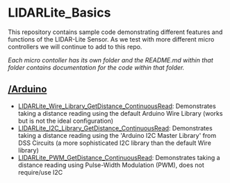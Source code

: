 LIDARLite_Basics
========================================

This repository contains sample code demonstrating different features and functions of the LIDAR-Lite Sensor. As we test with more different micro controllers we will continue to add to this repo. 

*Each micro contoller has its own folder and the README.md within that folder contains documentation for the code within that folder.*


## [/Arduino](Arduino)

- [LIDARLite_Wire_Library_GetDistance_ContinuousRead](LIDARLite_Wire_Library_GetDistance_ContinuousRead): Demonstrates taking a distance reading using the default Arduino Wire Library (works but is not the ideal configuration)
- [LIDARLite_I2C_Library_GetDistance_ContinuousRead](LIDARLite_I2C_Library_GetDistance_ContinuousRead): Demonstrates taking a distance reading using the 'Arduino I2C Master Library' from DSS Circuits (a more sophisticated I2C library than the default Wire library)
- [LIDARLite_PWM_GetDistance_ContinuousRead](LIDARLite_PWM_GetDistance_ContinuousRead): Demonstrates taking a distance reading using Pulse-Width Modulation (PWM), does not require/use I2C
